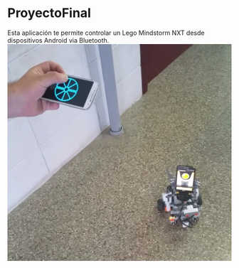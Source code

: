 # ProyectoFinal
Esta aplicación te permite controlar un Lego Mindstorm NXT desde dispositivos Android via Bluetooth.
![Robot](/connecttest/1.png?raw=true "Look how cute he is")
